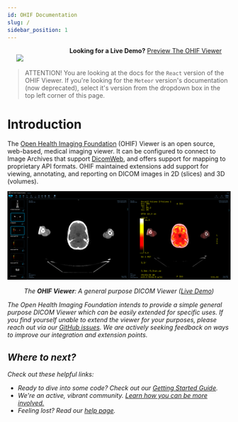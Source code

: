 ```yaml
---
id: OHIF Documentation
slug: /
sidebar_position: 1
---
```


<div class='row'>
	<div class='column' style='text-align: right; padding: 0 20px'>
		<strong>Looking for a Live Demo?</strong>
		<a href="http://viewer.ohif.org/">Preview The OHIF Viewer</a>
	</div>
	<div class='column' style='text-align: left; padding: 0 20px'>
		<a href="https://www.netlify.com">
		  <img src="https://www.netlify.com/img/global/badges/netlify-color-bg.svg"/>
		</a>
	</div>
</div>

> ATTENTION! You are looking at the docs for the `React` version of the OHIF
> Viewer. If you're looking for the `Meteor` version's documentation (now
> deprecated), select it's version from the dropdown box in the top left corner
> of this page.

# Introduction

The [Open Health Imaging Foundation][ohif-org] (OHIF) Viewer is an open source,
web-based, medical imaging viewer. It can be configured to connect to Image
Archives that support [DicomWeb][dicom-web], and offers support for mapping to
proprietary API formats. OHIF maintained extensions add support for viewing,
annotating, and reporting on DICOM images in 2D (slices) and 3D (volumes).

![OHIF Viewer Screenshot](./assets/img/viewer.png)

<center><i>The <strong>OHIF Viewer</strong>: A general purpose DICOM Viewer (<a href="http://viewer.ohif.org/">Live Demo</a>)</center>

The Open Health Imaging Foundation intends to provide a simple general purpose
DICOM Viewer which can be easily extended for specific uses. If you find
yourself unable to extend the viewer for your purposes, please reach out via our
[GitHub issues][gh-issues]. We are actively seeking feedback on ways to improve
our integration and extension points.

## Where to next?

Check out these helpful links:

- Ready to dive into some code? Check out our
  [Getting Started Guide](./development/getting-started.md).
- We're an active, vibrant community.
  [Learn how you can be more involved.](./development/contributing.md)
- Feeling lost? Read our [help page](./help.md).

<!--
  Links
  -->

<!-- prettier-ignore-start -->
[ohif-org]: http://www.ohif.org
[dicom-web]: https://en.wikipedia.org/wiki/DICOMweb
[gh-issues]: https://github.com/OHIF/Viewers/issues
<!-- prettier-ignore-end -->
